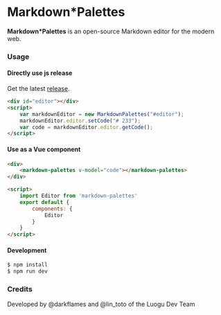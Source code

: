 # Markdown*Palettes

**Markdown*Palettes** is an open-source Markdown editor for the modern web.

### Usage

#### Directly use js release

Get the latest [release](https://github.com/luogu-dev/markdown-palettes/releases).

````html
<div id="editor"></div>
<script>
    var markdownEditor = new MarkdownPalettes("#editor");
    markdownEditor.editor.setCode("# 233");
    var code = markdownEditor.editor.getCode();
</script>
````

#### Use as a Vue component
````html
<div>
    <markdown-palettes v-model="code"></markdown-palettes>
</div>

<script>
    import Editor from 'markdown-palettes'
    export default {
        components: {
            Editor
        }
    }
</script>
````

#### Development
```bash
$ npm install
$ npm run dev
```

### Credits

Developed by @darkflames and @lin_toto of the Luogu Dev Team